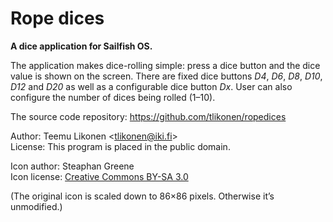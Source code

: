 Rope dices
==========

**A dice application for Sailfish OS.**

The application makes dice-rolling simple: press a dice button and the
dice value is shown on the screen. There are fixed dice buttons _D4_,
_D6_, _D8_, _D10_, _D12_ and _D20_ as well as a configurable dice button
_Dx_. User can also configure the number of dices being rolled (1–10).

The source code repository: <https://github.com/tlikonen/ropedices>

Author: Teemu Likonen <<tlikonen@iki.fi>>  
License: This program is placed in the public domain.

Icon author: Steaphan Greene  
Icon license: [Creative Commons BY-SA 3.0][CC]

(The original icon is scaled down to 86×86 pixels. Otherwise it’s
unmodified.)

[CC]: http://creativecommons.org/licenses/by-sa/3.0/
